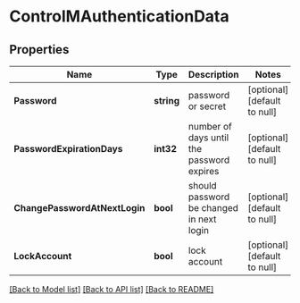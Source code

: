 # ControlMAuthenticationData

## Properties
Name | Type | Description | Notes
------------ | ------------- | ------------- | -------------
**Password** | **string** | password or secret | [optional] [default to null]
**PasswordExpirationDays** | **int32** | number of days until the password expires | [optional] [default to null]
**ChangePasswordAtNextLogin** | **bool** | should password be changed in next login | [optional] [default to null]
**LockAccount** | **bool** | lock account | [optional] [default to null]

[[Back to Model list]](../README.md#documentation-for-models) [[Back to API list]](../README.md#documentation-for-api-endpoints) [[Back to README]](../README.md)

